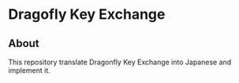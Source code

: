 # Dragofly Key Exchange

## About
This repository translate Dragonfly Key Exchange into Japanese and implement it.
